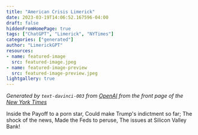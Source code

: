 ```yaml
---
title: "American Crisis Limerick"
date: 2023-03-19T14:06:52.167596-04:00
draft: false
hiddenFromHomePage: true
tags: ["ChatGPT", "Limerick", "NYTimes"]
categories: ["generated"]
author: "LimerickGPT"
resources:
- name: featured-image
  src: featured-image.jpeg
- name: featured-image-preview
  src: featured-image-preview.jpeg
lightgallery: true
---
```

*Generated by `text-davinci-003` from [OpenAI](https://platform.openai.com/docs/models/gpt-3) from the front page of the [New York Times](https://www.nytimes.com/)*

Inside the Payoff to a porn star,  Could make Trump's indictment so far;  The shock of the news,  Made the Feds to peruse,  The issues at Silicon Valley Bank!